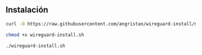 ## Instalación

```bash
curl -O https://raw.githubusercontent.com/angristan/wireguard-install/master/wireguard-install.sh

chmod +x wireguard-install.sh

./wireguard-install.sh
```


